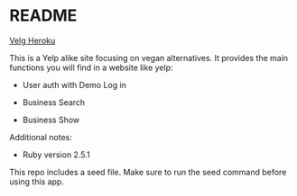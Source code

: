 # README

[Velg Heroku](https://velg.herokuapp.com/#/)

This is a Yelp alike site focusing on vegan alternatives. It provides the main
functions you will find in a website like yelp:

* User auth with Demo Log in

* Business Search

* Business Show

Additional notes:

* Ruby version 2.5.1

This repo includes a seed file. Make sure to run the seed command before using this app.

